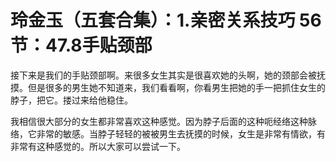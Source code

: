 # 玲金玉（五套合集）：1.亲密关系技巧 56节：47.8手贴颈部

接下来是我们的手贴颈部啊。来很多女生其实是很喜欢她的头啊，她的颈部会被抚摸。但是很多的男生她不知道来，我们看看啊，你看男生把她的手一把抓住女生的脖子，把它。搂过来给他稳住。

我相信很大部分的女生都非常喜欢这种感觉。因为脖子后面的这种呃经络这种脉络，它非常的敏感。当脖子轻轻的被被男生去抚摸的时候，女生是非常有情欲，有非常有这种感觉的。所以大家可以尝试一下。

